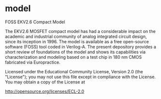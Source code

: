 # model
FOSS EKV2.6 Compact Model 

The EKV2.6 MOSFET compact model has had a considerable impact on the academic and industrial community of analog integrated circuit design, since its inception in 1996. The model is available as a free open-source software (FOSS) tool coded in Verilog-A. The present depository provides a short review of foundations of the model and shows its capabilities via characterization and modeling based on a test chip in 180 nm CMOS fabricated via Europractice.

Licensed under the Educational Community License, Version 2.0 (the "License"); you may not use this file except in compliance with the License. You may obtain a copy of the License at

http://opensource.org/licenses/ECL-2.0
